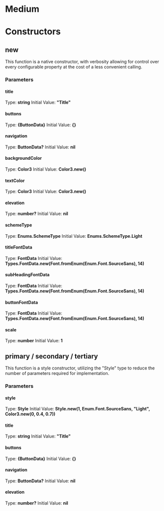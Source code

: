 # Medium


# Constructors


## new
This function is a native constructor, with verbosity allowing for control over every configurable property at the cost of a less convenient calling.

### Parameters
#### title
Type: **string**
Initial Value: **"Title"**

#### buttons
Type: **{ButtonData}**
Initial Value: **{}**

#### navigation
Type: **ButtonData?**
Initial Value: **nil**

#### backgroundColor
Type: **Color3**
Initial Value: **Color3.new()**

#### textColor
Type: **Color3**
Initial Value: **Color3.new()**

#### elevation
Type: **number?**
Initial Value: **nil**

#### schemeType
Type: **Enums.SchemeType**
Initial Value: **Enums.SchemeType.Light**

#### titleFontData
Type: **FontData**
Initial Value: **Types.FontData.new(Font.fromEnum(Enum.Font.SourceSans), 14)**

#### subHeadingFontData
Type: **FontData**
Initial Value: **Types.FontData.new(Font.fromEnum(Enum.Font.SourceSans), 14)**

#### buttonFontData
Type: **FontData**
Initial Value: **Types.FontData.new(Font.fromEnum(Enum.Font.SourceSans), 14)**

#### scale
Type: **number**
Initial Value: **1**


## primary / secondary / tertiary
This function is a style constructor, utilizing the "Style" type to reduce the number of parameters required for implementation.

### Parameters
#### style
Type: **Style**
Initial Value: **Style.new(1, Enum.Font.SourceSans, "Light", Color3.new(0, 0.4, 0.7))**

#### title
Type: **string**
Initial Value: **"Title"**

#### buttons
Type: **{ButtonData}**
Initial Value: **{}**

#### navigation
Type: **ButtonData?**
Initial Value: **nil**

#### elevation
Type: **number?**
Initial Value: **nil**

